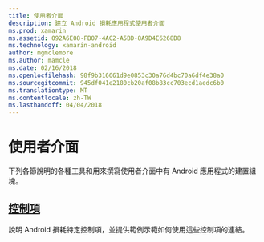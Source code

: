```yaml
---
title: 使用者介面
description: 建立 Android 損耗應用程式使用者介面
ms.prod: xamarin
ms.assetid: 092A6E08-FB07-4AC2-A5BD-8A9D4E6268D8
ms.technology: xamarin-android
author: mgmclemore
ms.author: mamcle
ms.date: 02/16/2018
ms.openlocfilehash: 98f9b316661d9e0853c30a76d4bc70a6df4e38a0
ms.sourcegitcommit: 945df041e2180cb20af08b83cc703ecd1aedc6b0
ms.translationtype: MT
ms.contentlocale: zh-TW
ms.lasthandoff: 04/04/2018
---
```

# <a name="user-interface"></a>使用者介面

下列各節說明的各種工具和用來撰寫使用者介面中有 Android 應用程式的建置組塊。
 
##  <a name="controlsandroidwearuser-interfacecontrolsindexmd"></a>[控制項](~/android/wear/user-interface/controls/index.md)

說明 Android 損耗特定控制項，並提供範例示範如何使用這些控制項的連結。

